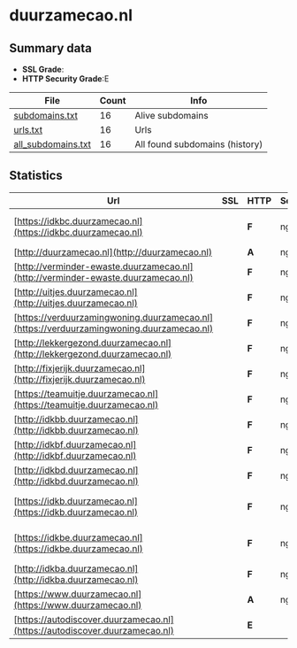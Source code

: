 

# duurzamecao.nl
## Summary data


 - **SSL Grade**:
 - **HTTP Security Grade**:E


| File       | Count | Info |
|------------|-------|------|
|[subdomains.txt](/data/duurzamecao.nl/subdomains.txt)|16|Alive subdomains|
|[urls.txt](/data/duurzamecao.nl/urls.txt)|16|Urls|
|[all_subdomains.txt](/data/duurzamecao.nl/all_subdomains.txt)|16|All found subdomains (history)|


## Statistics


| Url | SSL | HTTP | Server | Cookie | HSTS | CORS | CTO | CSP | XFO | XXP | RP |FP| Tech |Title |
|--------|-------|-------|------|------|------|------|------|------|------|------|------|------|------|------|
|[https://idkbc.duurzamecao.nl](https://idkbc.duurzamecao.nl)| | **F**|nginx| | | | | | | | :white_check_mark: | |MySQL Nginx PHP WooCommerce:8.0.1 WordPress:6.3.2|Overzicht - IDKB...|
|[http://duurzamecao.nl](http://duurzamecao.nl)| | **A**|nginx| |:white_check_mark: | | |:warning: | :white_check_mark: | :white_check_mark: | :white_check_mark: | |Nginx||
|[http://verminder-ewaste.duurzamecao.nl](http://verminder-ewaste.duurzamecao.nl)| | **F**|nginx| | | | | | | | :white_check_mark: | |Nginx|301 Moved Perman...|
|[http://uitjes.duurzamecao.nl](http://uitjes.duurzamecao.nl)| | **F**|nginx| | | | | | | | :white_check_mark: | |Nginx|301 Moved Perman...|
|[https://verduurzamingwoning.duurzamecao.nl](https://verduurzamingwoning.duurzamecao.nl)| | **F**|nginx| | | | | | | | :white_check_mark: | |MySQL Nginx PHP WordPress|Home - Verduurza...|
|[http://lekkergezond.duurzamecao.nl](http://lekkergezond.duurzamecao.nl)| | **F**|nginx| | | | | | | | :white_check_mark: | |Nginx|301 Moved Perman...|
|[http://fixjerijk.duurzamecao.nl](http://fixjerijk.duurzamecao.nl)| | **F**|nginx| | | | | | | | :white_check_mark: | |Nginx|301 Moved Perman...|
|[https://teamuitje.duurzamecao.nl](https://teamuitje.duurzamecao.nl)| | **F**|nginx| | | | | | | | :white_check_mark: | |MySQL Nginx PHP WordPress|Home - Rijkstool...|
|[http://idkbb.duurzamecao.nl](http://idkbb.duurzamecao.nl)| | **F**|nginx| | | | | | | | :white_check_mark: | |Nginx|301 Moved Perman...|
|[http://idkbf.duurzamecao.nl](http://idkbf.duurzamecao.nl)| | **F**|nginx| | | | | | | | :white_check_mark: | |Nginx|301 Moved Perman...|
|[http://idkbd.duurzamecao.nl](http://idkbd.duurzamecao.nl)| | **F**|nginx| | | | | | | | :white_check_mark: | |Nginx|301 Moved Perman...|
|[https://idkb.duurzamecao.nl](https://idkb.duurzamecao.nl)| | **F**|nginx| | | | | | | | :white_check_mark: | |MySQL Nginx PHP WooCommerce:8.0.1 WordPress:6.3.2|Home - Rijkstool...|
|[https://idkbe.duurzamecao.nl](https://idkbe.duurzamecao.nl)| | **F**|nginx| | | | | | | | :white_check_mark: | |MySQL Nginx PHP WooCommerce:8.0.1 WordPress:6.3.2|Overzicht - IDKB...|
|[http://idkba.duurzamecao.nl](http://idkba.duurzamecao.nl)| | **F**|nginx| | | | | | | | :white_check_mark: | |Nginx|301 Moved Perman...|
|[https://www.duurzamecao.nl](https://www.duurzamecao.nl)| | **A**|nginx| |:white_check_mark: | | |:warning: | :white_check_mark: | :white_check_mark: | :white_check_mark: | |Nginx||
|[https://autodiscover.duurzamecao.nl](https://autodiscover.duurzamecao.nl)| | **E**|| | | | | | | | :white_check_mark: | |||

